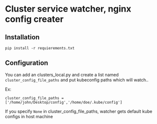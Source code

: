 # Cluster service watcher, nginx config creater 


## Installation

`pip install -r requierements.txt`

## Configuration

You can add an clusters_local.py and create a list named `cluster_config_file_paths` and put kubeconfig paths which will watch..

Ex: 
```
cluster_config_file_paths = ['/home/john/Desktop/config','/home/doe/.kube/config']
```

If you specify `None` in cluster_config_file_paths, watcher gets default kube configs in host machine
